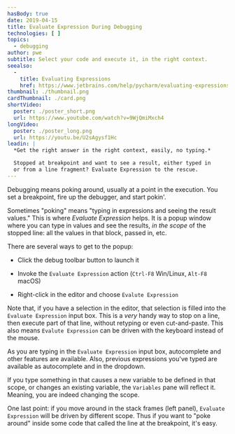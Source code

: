 ```yaml
---
hasBody: true
date: 2019-04-15
title: Evaluate Expression During Debugging
technologies: [ ]
topics:
  - debugging
author: pwe
subtitle: Select your code and execute it, in the right context.
seealso:
  - 
    title: Evaluating Expressions
    href: https://www.jetbrains.com/help/pycharm/evaluating-expressions.html
thumbnail: ./thumbnail.png
cardThumbnail: ./card.png
shortVideo:
  poster: ./poster_short.png
  url: https://www.youtube.com/watch?v=9WjQmiMxch4
longVideo:
  poster: ./poster_long.png
  url: https://youtu.be/U2sAgysf1Hc
leadin: |
  *Get the right answer in the right context, easily, no typing.*

  Stopped at breakpoint and want to see a result, either typed in
  or from a line fragment? Evaluate Expression to the rescue.
---
```


Debugging means poking around, usually at a point in the execution. You set a breakpoint, fire up the debugger, and start pokin'.

Sometimes "poking" means "typing in expressions and seeing the result values." This is where *Evaluate Expression* helps. It is a popup window where you can type in values and see the results, *in the scope* of the stopped line: all the values in that block, passed in, etc.

There are several ways to get to the popup:

- Click the debug toolbar button to launch it

- Invoke the `Evaluate Expression` action (`Ctrl-F8` Win/Linux, `Alt-F8` macOS)

- Right-click in the editor and choose `Evalute Expression`

Note that, if you have a selection in the editor, that selection is filled into the `Evaluate Expression` input box. This is a *very* handy way to stop on a line, then execute part of that line, without retyping or even cut-and-paste. This also means `Evalute Expression` can be driven with the keyboard instead of the mouse.

As you are typing in the `Evaluate Expression` input box, autocomplete and other features are available. Also, previous expressions you've typed are available as autocomplete and in the dropdown.

If you type something in that causes a new variable to be defined in that scope, or changes an existing variable, the `Variables` pane will reflect it. Meaning, you are indeed changing the scope.

One last point: if you move around in the stack frames (left panel), `Evaluate Expression` will be driven by different scope. Thus if you want to "poke around" inside some code that called the line at the breakpoint, it's easy.
